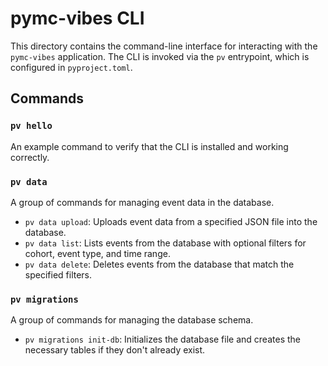 # pymc-vibes CLI

This directory contains the command-line interface for interacting with the `pymc-vibes` application. The CLI is invoked via the `pv` entrypoint, which is configured in `pyproject.toml`.

## Commands

### `pv hello`

An example command to verify that the CLI is installed and working correctly.

### `pv data`

A group of commands for managing event data in the database.

- `pv data upload`: Uploads event data from a specified JSON file into the database.
- `pv data list`: Lists events from the database with optional filters for cohort, event type, and time range.
- `pv data delete`: Deletes events from the database that match the specified filters.

### `pv migrations`

A group of commands for managing the database schema.

- `pv migrations init-db`: Initializes the database file and creates the necessary tables if they don't already exist.
